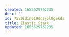 ```yaml
---
created: 1655629762235
desc: ''
id: 7520idin610dqsyol0gekds
title: Elastic Stack
updated: 1655629762235
---
```

   
